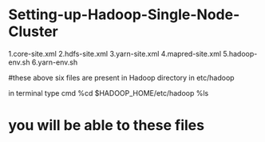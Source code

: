 # Setting-up-Hadoop-Single-Node-Cluster
1.core-site.xml
2.hdfs-site.xml
3.yarn-site.xml
4.mapred-site.xml
5.hadoop-env.sh
6.yarn-env.sh

#these above six files are present in Hadoop directory in etc/hadoop

in terminal type cmd
%cd $HADOOP_HOME/etc/hadoop
%ls

# you will be able to these files
